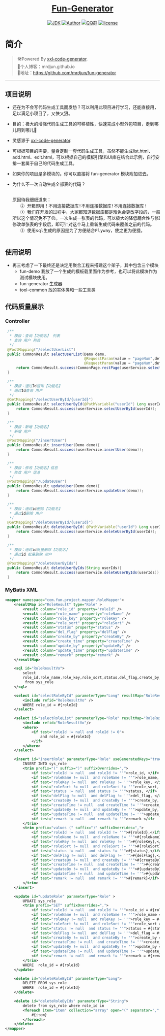 ﻿<h1 align="center"><a href="https://github.com/mrdjun" target="_blank">Fun-Generator</a></h1>
<p align="center">
<a href="https://github.com/mrdjun/fun-boot"><img alt="JDK" src="https://img.shields.io/badge/JDK-1.8-orange.svg"/></a>
<a href="http://mrdjun.github.io"><img alt="Author" src="https://img.shields.io/badge/Author-DJun-blue"/></a>
<a href="https://jq.qq.com/?_wv=1027&k=57LIuZr"><img alt="QQ群" src="https://img.shields.io/badge/chat-Coder%E5%A4%A7%E5%AE%B6%E5%BA%AD-yellow"/></a>
<a href="https://github.com/mrdjun/fun-generator/blob/master/LICENSE"><img alt="license" src="https://img.shields.io/github/license/java-aodeng/hope.svg?style=flat-square"/></a>
</p>

# 简介

> 🛠Powered By [xxl-code-generator](http://www.xuxueli.com/xxl-code-generator/#/). <br/>
> 🍋个人博客：mrdjun.github.io <br/>
> 🍊地址：https://github.com/mrdjun/fun-generator <br/>
------------------------------

## 项目说明
- 还在为不会写代码生成工具而发愁？可以利用此项目进行学习，还能直接用，足以满足小项目了，又快又狠。

- 目的：极大的增强代码生成工具的可移植性，快速完成小型外包项目，走到哪儿用到哪儿🍻

- 灵感源于 [xxl-code-generator](http://www.xuxueli.com/xxl-code-generator/#/).

- 可根据项目的需要，量身定制一套代码生成工具，虽然不能生成list.html、add.html、edit.html，可以根据自己的模板引擎和UI库在结合此示例，自行安排一套属于自己的代码生成工具。

- 如果你的项目是多模块的，你可以直接将 fun-generator 模块附加进去。

- 为什么不一次自动生成全部表的代码？

  <pre>
    <span  color=#2196F3 size=2 face="宋体">
  原因待我细细道来：
     ② 开箱即用！不用连接数据库!不用连接数据库!不用连接数据库!
     ① 我们在开发的过程中，大家都知道数据库都是难免会更改字段的，一般小公司是没有dba的，
  所以这个情况免不了🙃。一次生成一张表的代码，可以极大的降低耦合性与修改的不便性。就算
  修改单张表的字段后，即可针对这个马上重新生成代码来覆盖之前的代码。
     ③ 使用sql生成的原因是为了方便结合Flyway，使之更为便捷。
     </span>
  </pre>

## 使用说明
- 再三考虑了一下最终还是决定用聚合工程来搭建这个架子，其中包含三个模块
    - fun-demo 我放了一个生成的模板载里面作为参考，也可以将此模块作为测试模块使用。
    - fun-generator 生成器
    - tool-common 放的实体类和一些工具类

## 代码质量展示
### Controller
```java
 /**
  * 模板：查询【功能名】 列表
  * 查询 用户 列表
  */
 @PostMapping("/selectUserList")
 public CommonResult selectUserList(Demo demo,
                                    @RequestParam(value = "pageNum",defaultValue = "1",required = false) int pageNum,
                                    @RequestParam(value = "pageNum",defaultValue = "10",required = false)int pageSize){
     return CommonResult.success(CommonPage.restPage(userService.selectUserList(demo,pageNum,pageSize)));
 }

 /**
  * 模板：通过Id查询【功能名】
  * 通过Id查询 用户
  */
 @GetMapping("/selectUserById/{userId}")
 public CommonResult selectUserById(@PathVariable("userId") Long userId){
     return CommonResult.success(userService.selectUserById(userId));
 }

 /**
  * 模板：新增【功能名】
  * 新增 用户
  */
 @PostMapping("/insertUser")
 public CommonResult insertUser(Demo demo){
     return CommonResult.success(userService.insertUser(demo));
 }

 /**
  * 模板：修改【功能名】信息
  * 修改 用户 信息
  */
 @PostMapping("/updateUser")
 public CommonResult updateUser(Demo demo){
     return CommonResult.success(userService.updateUser(demo));
 }

 /**
  * 模板：通过id删除【功能名】
  * 通过id删除 用户
  */
 @GetMapping("/deleteUserById/{userId}")
 public CommonResult deleteUserById( @PathVariable("userId") Long userId){
     return CommonResult.success(userService.deleteUserById(userId));
 }

 /**
  * 模板：通过id批量删除【功能名】
  * 通过id 批量删除 用户
  */
 @PostMapping("/deleteUserByIds")
 public CommonResult deleteUserByIds(String userIds){
     return CommonResult.success(userService.deleteUserByIds(userIds));
 }
```

### MyBatis XML

```xml
<mapper namespace="com.fun.project.mapper.RoleMapper">
    <resultMap id="RoleResult" type="Role" >
        <result column="role_id" property="roleId" />
        <result column="role_name" property="roleName" />
        <result column="role_key" property="roleKey" />
        <result column="role_sort" property="roleSort" />
        <result column="status" property="status" />
        <result column="del_flag" property="delFlag" />
        <result column="create_by" property="createBy" />
        <result column="create_time" property="createTime" />
        <result column="update_by" property="updateBy" />
        <result column="update_time" property="updateTime" />
        <result column="remark" property="remark" />
    </resultMap>

    <sql id="RoleResultVo">
        select
        role_id,role_name,role_key,role_sort,status,del_flag,create_by,create_time,update_by,update_time,remark
         from sys_role
    </sql>

    <select id="selectRoleById" parameterType="Long" resultMap="RoleResult">
        <include refid="RoleResultVo" />
        WHERE role_id = #{roleId}
    </select>

    <select id="selectRoleList" parameterType="Role" resultMap="RoleResult">
        <include refid="RoleResultVo"/>
        <where>
            <if test="roleId != null and roleId != 0">
                and role_id = #{roleId}
            </if>
        </where>
    </select>

    <insert id="insertRole" parameterType="Role" useGeneratedKeys="true">
        INSERT INTO sys_role
        <trim prefix="(" suffix=")" suffixOverrides=",">
            <if test="roleId != null  and roleId != ''">role_id, </if>
            <if test="roleName != null  and roleName != ''">role_name, </if>
            <if test="roleKey != null  and roleKey != ''">role_key, </if>
            <if test="roleSort != null  and roleSort != ''">role_sort, </if>
            <if test="status != null  and status != ''">status, </if>
            <if test="delFlag != null  and delFlag != ''">del_flag, </if>
            <if test="createBy != null  and createBy != ''">create_by, </if>
            <if test="createTime != null  and createTime != ''">create_time, </if>
            <if test="updateBy != null  and updateBy != ''">update_by, </if>
            <if test="updateTime != null  and updateTime != ''">update_time, </if>
            <if test="remark != null  and remark != ''">remark </if>
        </trim>
        <trim prefix="values (" suffix=")" suffixOverrides=",">
            <if test="roleId != null  and roleId != ''">#{roleId},</if>
            <if test="roleName != null  and roleName != ''">#{roleName},</if>
            <if test="roleKey != null  and roleKey != ''">#{roleKey},</if>
            <if test="roleSort != null  and roleSort != ''">#{roleSort},</if>
            <if test="status != null  and status != ''">#{status},</if>
            <if test="delFlag != null  and delFlag != ''">#{delFlag},</if>
            <if test="createBy != null  and createBy != ''">#{createBy},</if>
            <if test="createTime != null  and createTime != ''">#{createTime},</if>
            <if test="updateBy != null  and updateBy != ''">#{updateBy},</if>
            <if test="updateTime != null  and updateTime != ''">#{updateTime},</if>
            <if test="remark != null  and remark != ''">#{remark}</if>
        </trim>
    </insert>

    <update id="updateRole" parameterType="Role" >
        UPDATE sys_role
        <trim prefix="SET" suffixOverrides=",">
            <if test="roleId != null  and roleId != ''">role_id = #{roleId},</if>
            <if test="roleName != null  and roleName != ''">role_name = #{roleName},</if>
            <if test="roleKey != null  and roleKey != ''">role_key = #{roleKey},</if>
            <if test="roleSort != null  and roleSort != ''">role_sort = #{roleSort},</if>
            <if test="status != null  and status != ''">status = #{status},</if>
            <if test="delFlag != null  and delFlag != ''">del_flag = #{delFlag},</if>
            <if test="createBy != null  and createBy != ''">create_by = #{createBy},</if>
            <if test="createTime != null  and createTime != ''">create_time = #{createTime},</if>
            <if test="updateBy != null  and updateBy != ''">update_by = #{updateBy},</if>
            <if test="updateTime != null  and updateTime != ''">update_time = #{updateTime},</if>
            <if test="remark != null  and remark != ''">remark = #{remark},</if>
        </trim>
        WHERE  role_id = #{roleId}
    </update>

    <delete id="deleteRoleById" parameterType="Long">
        DELETE FROM sys_role
        WHERE  role_id = #{roleId}
    </delete>

    <delete id="deleteRoleByIds" parameterType="String">
        delete from sys_role where role_id in
        <foreach item="item" collection="array" open="(" separator="," close=")">
            #{item}
        </foreach>
    </delete>
</mapper>
```